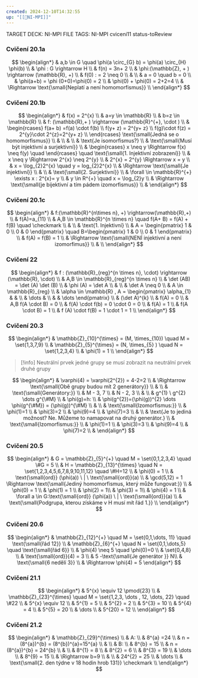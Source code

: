 ```yaml
---
created: 2024-12-10T14:32:55
up: "[[📖NI-MPI]]"
---
```


TARGET DECK: NI-MPI
FILE TAGS: NI-MPI cviceni11 status-toReview

### Cvičení 20.1a
<!-- Latex Equation -->
$$
\begin{align*}
& a,b \in G  \quad \phi(a \circ_{G} b) = \phi(a) \circ_{H} \phi(b) \\
& \phi : G \rightarrow H \\
& f(n) = 3n+ 2 \\
& \phi:(\mathbb{Z}, + ) \rightarrow (\mathbb{R}, +) \\
& f(0) : = 2 \neq 0 \\
&  \\
& a = 0 \quad b = 0 \\
& \phi(a+b) = \phi (0+0)=\phi(0) = 2 \\
& \phi(0) + \phi(0) = 2+2=4 \\
& \Rightarrow \text{\small{Neplatí a není homomorfismus}} \\
\end{align*}
$$

### Cvičení 20.1b
<!-- Latex Equation -->
$$
\begin{align*}
& f(x) = 2^{x}  \\
& a=y \in  \mathbb{R}   \\
& b=z \in \mathbb{R}  \\
& f: (\mathbb{R},+ ) \rightarrow (\mathbb{R}^{+}, \cdot ) \\
& \begin{rcases} f(a+ b) =f(a) \cdot f(b) \\ f(y+ z) = 2^{y+ z} \\ f(g)\cdot f(z) = 2^{y}\cdot 2^{z}=2^{y+ z} \\ \end{rcases} \text{\small{Jedná se o homomorfismus}}   \\
&  \\
& \\
& \text{Je isomorfismus?} \\
& \text{\small{Musí být injektivní a surjektivní}} \\
& \begin{rcases} x \neq y \Rightarrow f(x) \neq f(y) \quad  \end{rcases}  \quad \text{\small{1. Injektivní zobrazení}} \\
& x \neq y \Rightarrow 2^{x} \neq 2^{y} \\
& 2^{x} = 2^{y} \Rightarrow x = y \\
& x = \log_{2}2^{x}  \quad y = log_{2}2^{x} \\
& \Rightarrow \text{\small{Je injektivní}} \\
&  \\
& \text{\small{2. Surjektivní}} \\
& \forall \in \mathbb{R}^{+} \exists x : 2^{x}= y  \\
& y \in R^{+}  \quad x = \log_{2}y \\
& \Rightarrow \text{\small{je bijektivní a tím pádem izomorfismus}} \\
& 
\end{align*}
$$
### Cvičení 20.1c
<!-- Latex Equation -->
$$
\begin{align*}
& f:(\mathbb{R}^{n\times n}, +) \rightarrow(\mathbb{R},+) \\
& f(A)=a_{11} \\
& A,B \in \mathbb{R}^{n \times n}   \quad  f(A+ B) = f(A) + f(B)  \quad \checkmark \\
& \\
& \text{1. Injektivní} \\
& A = \begin{pmatrix} 1 & 0 \\ 0 & 0 \end{pmatrix}  \quad B=\begin{pmatrix} 1 & 0 \\ 0 & 1 \end{pmatrix}  \\
& f(A) = f(B) = 1 \\
& \Rightarrow \text{\small{NENÍ injektivní a není izomorfimus}} \\
&  \\
\end{align*}
$$

### Cvičení 22
<!-- Latex Equation -->
$$
\begin{align*}
& f : (\mathbb{R}_{reg}^{n \times n}, \cdot) \rightarrow (\mathbb{R}, \cdot) \\
& A,B \in \mathbb{R}_{reg}^{n \times n} \\
& \det (AB) = \det (A) \det (B) \\
& \phi (A) = \det A \\
&  \\
& \det A \neq 0 \\
& A \in \mathbb{R}_{reg} \\
& \alpha \in \mathbb{R} ,  
A = \begin{pmatrix} \alpha_{1}  &  &  \\  & \dots   &  \\  &  &  \dots \end{pmatrix}  \\
& (\det A)^{k} \\
& f(A) = 0 \\
& A,B f(A \cdot B) = 0 \\
& f(A) \cdot f(b) = 0 \cdot  0 = 0  \\
& f(A) = 1 \\
& f(A \cdot B) = 1 \\
& f (A) \cdot f(B) = 1 \cdot 1 = 1 \\
\end{align*}
$$

### Cvičení 20.3
<!-- Latex Equation -->
$$
\begin{align*}
& \mathbb{Z}_{10}^{\times} = (M, \times_{10})  \quad M = \set{1,3,7,9} \\ 
& \mathbb{Z}_{5}^{\times} = (N, \times_{5} )    \quad N = \set{1,2,3,4} \\
& \phi(1) = 1 \\
\end{align*}
$$
> [!info]
> Neutrální prvek jedné grupy se musí zobrazit na neutrální prvek druhé grupy

<!-- Latex Equation -->
$$
\begin{align*}
& \varphi(4) = \varphi(2^{2}) = 4-2=2 \\
& \Rightarrow \text{\small{Obě grupy budou mít 2 generátory}} \\
&  \\
& \text{\small{Generátory:}} \\
& M - 3, 7 \\
& N - 2, 3 \\
&  \\
& g^{1} \ g^{2} \dots g^{\#M} \\
& \phi(g)=h: \\
& \phi(g^{2})=(\phi(g))^{2} \dots \phi(g^{\#M}) = (\phi(g))^{\#M} \\
&  \\
& \text{\small{Izomorfismus:}} \\
& \phi(1)=1 \\
& \phi(3)=2 \\
& \phi(9)=4 \\
& \phi(7)=3 \\
& \\
& \text{Je to jediná možnost? Ne. Můžeme to namapovat na druhý generátor.} \\
& \text{\small{Izomorfismus:}} \\
& \phi(1)=1 \\
& \phi(3)=3 \\
& \phi(9)=4 \\
& \phi(7)=2 \\
& 
\end{align*}
$$

### Cvičení 20.5
<!-- Latex Equation -->
$$
\begin{align*}
& G = \mathbb{Z}_{5}^{+}  \quad M = \set{0,1,2,3,4} \quad \#G = 5  \\
& H = \mathbb{Z}_{13}^{\times} \quad  N = \set{1,2,3,4,5,6,7,8,9,10,11,12} \quad  \#H=12 \\
& \phi(0) = 1 \\
& \text{\small{ord}} (\phi(a)) \ | \ \text{\small{ord}}(a)   \\
& \gcd(5,12) = 1 \Rightarrow \text{\small{Jediný homomorfismus, který může fungovat:}} \\
& \phi(0) = 1 \\
& \phi(1) = 1 \\
& \phi(2) = 1\\
& \phi(3) = 1\\
& \phi(4) = 1 \\
& \forall a \in G:\text{\small{ord}} (\phi(a)) \ | \ \text{\small{ord}}(a) \\
& \text{\small{Podgrupa, kterou získáme v H musí mít řád 1.}} \\ 
\end{align*}
$$

### Cvičení 20.6
<!-- Latex Equation -->
$$
\begin{align*}
& \mathbb{Z}_{12}^{+}   \quad M = \set{0,1,\dots, 11} \quad \text{\small{řád 12}}  \\
& \mathbb{Z}_{6}^{+}   \quad N = \set{0,1,\dots,5}  \quad \text{\small{řád 6}} \\
& \phi(4) \neq 5 \quad \phi(0)=0 \\
& \set{0,4,8} \\
& \text{\small{ord}}(4) = 3 \\
& 5 -\text{\small{Je generátor }} N\\
& \text{\small{6 nedělí 3}} \\
& \Rightarrow \phi(4) = 5
\end{align*}
$$
### Cvičení 21.1
<!-- Latex Equation -->
$$
\begin{align*}
& 5^{x} \equiv 12 \pmod{23} \\
& \mathbb{Z}_{23}^{\times}   \quad M = \set{1,2,3, \dots , 12, \dots, 22} \quad \#22 \\
& 5^{x} \equiv 12 \\
& 5^{1} = 5 \\
& 5^{2} = 2  \\
& 5^{3} = 10 \\
& 5^{4} = 4 \\
& 5^{5} = 20 \\
& \dots  \\
& 5^{20} = 12 \\
\end{align*}
$$

### Cvičení 21.2
<!-- Latex Equation -->
$$
\begin{align*}
& \mathbb{Z}_{29}^{\times}  \\
& A: \\
& 8^{a} =24 \\
& n = (8^{a})^{b} = (8^{b})^{a}=15^{a}  \\
&  \\
& B: \\
& 8^{b} = 15 \\
& n = (8^{a})^{b} = 24^{b}   \\
&  \\
& 8^{1} = 8 \\
& 8^{2} = 6 \\
& 8^{3} = 19 \\
& \dots \\
& 8^{9} = 15 \\
& \Rightarrow b=9 \\
&  \\
& 24^{2} = 25 \\
& \dots  \\
& \text{\small{2. den týdne v 18 hodin hrob 131}} \checkmark \\
\end{align*}
$$
